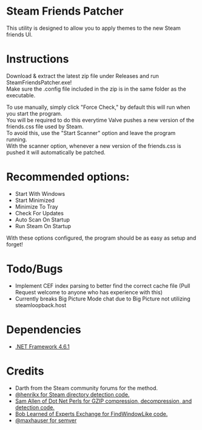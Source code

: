 # Steam Friends Patcher
This utility is designed to allow you to apply themes to the new Steam friends UI.  

# Instructions
Download & extract the latest zip file under Releases and run SteamFriendsPatcher.exe!  
Make sure the .config file included in the zip is in the same folder as the executable.  
  
  
To use manually, simply click "Force Check," by default this will run when you start the program.  
You will be required to do this everytime Valve pushes a new version of the friends.css file used by Steam.  
To avoid this, use the "Start Scanner" option and leave the program running.  
With the scanner option, whenever a new version of the friends.css is pushed it will automatically be patched.  
            
# Recommended options:  
* Start With Windows  
* Start Minimized  
* Minimize To Tray  
* Check For Updates  
* Auto Scan On Startup  
* Run Steam On Startup  

With these options configured, the program should be as easy as setup and forget!

# Todo/Bugs
* Implement CEF index parsing to better find the correct cache file (Pull Request welcome to anyone who has experience with this)  
* Currently breaks Big Picture Mode chat due to Big Picture not utilizing steamloopback.host

# Dependencies
* [.NET Framework 4.6.1](https://www.microsoft.com/en-us/download/details.aspx?id=49981)

# Credits
* Darth from the Steam community forums for the method.
* [@henrikx for Steam directory detection code.](https://github.com/henrikx/metroskininstaller)
* [Sam Allen of Dot Net Perls for GZIP compression, decompression, and detection code.](https://www.dotnetperls.com/decompress)
* [Bob Learned of Experts Exchange for FindWindowLike code.](https://www.experts-exchange.com/questions/21611201/I-need-FindWindowLike-for-C.html)
* [@maxhauser for semver](https://github.com/maxhauser/semver)
